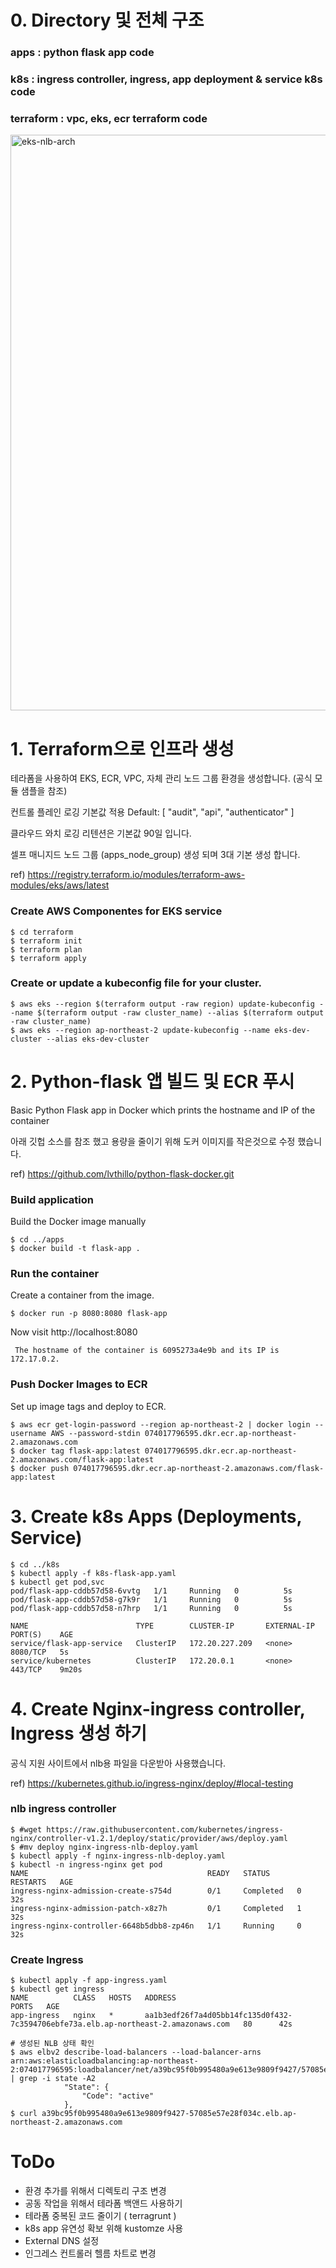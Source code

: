 # 0. Directory 및 전체 구조
### apps : python flask app code
### k8s : ingress controller, ingress, app deployment & service k8s code 
### terraform : vpc, eks, ecr terraform code

<img width="921" alt="eks-nlb-arch" src="https://user-images.githubusercontent.com/14371339/177030630-66e7537e-018e-41f7-8504-556bafa238ae.png">

# 1. Terraform으로 인프라 생성
테라폼을 사용하여 EKS, ECR, VPC, 자체 관리 노드 그룹 환경을 생성합니다. (공식 모듈 샘플을 참조)

컨트롤 플레인 로깅 기본값 적용 Default: [ "audit", "api", "authenticator" ]

클라우드 와치 로깅 리텐션은 기본값 90일 입니다.

셀프 매니지드 노드 그룹 (apps_node_group) 생성 되며 3대 기본 생성 합니다. 

ref) https://registry.terraform.io/modules/terraform-aws-modules/eks/aws/latest

### Create AWS Componentes for EKS service
```
$ cd terraform
$ terraform init
$ terraform plan
$ terraform apply
```

### Create or update a kubeconfig file for your cluster.
```
$ aws eks --region $(terraform output -raw region) update-kubeconfig --name $(terraform output -raw cluster_name) --alias $(terraform output -raw cluster_name)
$ aws eks --region ap-northeast-2 update-kubeconfig --name eks-dev-cluster --alias eks-dev-cluster
```

# 2. Python-flask 앱 빌드 및 ECR 푸시
Basic Python Flask app in Docker which prints the hostname and IP of the container

아래 깃헙 소스를 참조 했고 용량을 줄이기 위해 도커 이미지를 작은것으로 수정 했습니다. 

ref) https://github.com/lvthillo/python-flask-docker.git

### Build application
Build the Docker image manually
```
$ cd ../apps
$ docker build -t flask-app .
```

### Run the container
Create a container from the image.
```
$ docker run -p 8080:8080 flask-app
```

Now visit http://localhost:8080
```
 The hostname of the container is 6095273a4e9b and its IP is 172.17.0.2. 
```

### Push Docker Images to ECR
Set up image tags and deploy to ECR.
```
$ aws ecr get-login-password --region ap-northeast-2 | docker login --username AWS --password-stdin 074017796595.dkr.ecr.ap-northeast-2.amazonaws.com
$ docker tag flask-app:latest 074017796595.dkr.ecr.ap-northeast-2.amazonaws.com/flask-app:latest
$ docker push 074017796595.dkr.ecr.ap-northeast-2.amazonaws.com/flask-app:latest
```

# 3. Create k8s Apps (Deployments, Service)
```
$ cd ../k8s
$ kubectl apply -f k8s-flask-app.yaml
$ kubectl get pod,svc
pod/flask-app-cddb57d58-6vvtg   1/1     Running   0          5s
pod/flask-app-cddb57d58-g7k9r   1/1     Running   0          5s
pod/flask-app-cddb57d58-n7hrp   1/1     Running   0          5s

NAME                        TYPE        CLUSTER-IP       EXTERNAL-IP   PORT(S)    AGE
service/flask-app-service   ClusterIP   172.20.227.209   <none>        8080/TCP   5s
service/kubernetes          ClusterIP   172.20.0.1       <none>        443/TCP    9m20s

```

# 4. Create Nginx-ingress controller, Ingress 생성 하기
공식 지원 사이트에서 nlb용 파일을 다운받아 사용했습니다.

ref) https://kubernetes.github.io/ingress-nginx/deploy/#local-testing
### nlb ingress controller
```commandline
$ #wget https://raw.githubusercontent.com/kubernetes/ingress-nginx/controller-v1.2.1/deploy/static/provider/aws/deploy.yaml
$ #mv deploy nginx-ingress-nlb-deploy.yaml
$ kubectl apply -f nginx-ingress-nlb-deploy.yaml
$ kubectl -n ingress-nginx get pod
NAME                                        READY   STATUS      RESTARTS   AGE
ingress-nginx-admission-create-s754d        0/1     Completed   0          32s
ingress-nginx-admission-patch-x8z7h         0/1     Completed   1          32s
ingress-nginx-controller-6648b5dbb8-zp46n   1/1     Running     0          32s
```

### Create Ingress 
```commandline
$ kubectl apply -f app-ingress.yaml
$ kubectl get ingress 
NAME          CLASS   HOSTS   ADDRESS                                                                              PORTS   AGE
app-ingress   nginx   *       aa1b3edf26f7a4d05bb14fc135d0f432-7c3594706ebfe73a.elb.ap-northeast-2.amazonaws.com   80      42s

# 생성된 NLB 상태 확인
$ aws elbv2 describe-load-balancers --load-balancer-arns arn:aws:elasticloadbalancing:ap-northeast-2:074017796595:loadbalancer/net/a39bc95f0b995480a9e613e9809f9427/57085e57e28f034c | grep -i state -A2
            "State": {
                "Code": "active"
            },
$ curl a39bc95f0b995480a9e613e9809f9427-57085e57e28f034c.elb.ap-northeast-2.amazonaws.com
```

# ToDo
- 환경 추가를 위해서 디렉토리 구조 변경
- 공동 작업을 위해서 테라폼 백앤드 사용하기
- 테라폼 중복된 코드 줄이기 ( terragrunt )
- k8s app 유연성 확보 위해 kustomze 사용
- External DNS 설정
- 인그레스 컨트롤러 헬름 차트로 변경